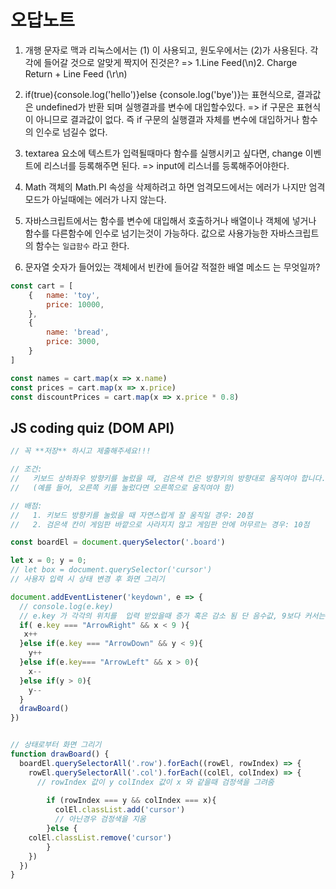 # 오답노트

1. 개행 문자로 맥과 리눅스에서는 (1) 이 사용되고, 원도우에서는 (2)가 사용된다. 각각에 들어갈 것으로 알맞게 짝지어 진것은?
=> 1.Line Feed(\n)2. Charge Return + Line Feed (\r\n)

2. if(true){console.log('hello')}else {console.log('bye')}는 표현식으로, 결과값은 undefined가 반환 되며 실행결과를 변수에 대입할수있다.
=> if 구문은 표현식이 아니므로 결과값이 없다. 즉 if 구문의 실행결과 자체를 변수에 대입하거나 함수의 인수로 넘길수 없다.

3. textarea 요소에 텍스트가 입력될때마다 함수를 실행시키고 싶다면, change 이벤트에 리스너를 등록해주면 된다.
=> input에 리스너를 등록해주어야한다.

4. Math 객체의 Math.PI 속성을 삭제하려고 하면 엄격모드에서는 에러가 나지만 엄격모드가 아닐때에는 에러가 나지 않는다. 

5. 자바스크립트에서는 함수를 변수에 대입해서 호출하거나 배열이나 객체에 넣거나 함수를 다른함수에 인수로 넘기는것이 가능하다. 값으로 사용가능한 자바스크립트의 함수는 `일급함수` 라고 한다.

6. 문자열 숫자가 들어있는 객체에서 빈칸에 들어갈 적절한 배열 메소드 는 무엇일까?
```js
const cart = [ 
    {   name: 'toy',
        price: 10000,
    },
    {
        name: 'bread',
        price: 3000,
    }
]

const names = cart.map(x => x.name)
const prices = cart.map(x => x.price)
const discountPrices = cart.map(x => x.price * 0.8)
```

## JS coding quiz (DOM API)

```js
// 꼭 **저장** 하시고 제출해주세요!!!

// 조건:
//   키보드 상하좌우 방향키를 눌렀을 때, 검은색 칸은 방향키의 방향대로 움직여야 합니다.
//   (예를 들어, 오른쪽 키를 눌렀다면 오른쪽으로 움직여야 함)

// 배점:
//   1. 키보드 방향키를 눌렀을 때 자연스럽게 잘 움직일 경우: 20점
//   2. 검은색 칸이 게임판 바깥으로 사라지지 않고 게임판 안에 머무르는 경우: 10점

const boardEl = document.querySelector('.board')

let x = 0; y = 0;
// let box = document.querySelector('cursor')
// 사용자 입력 시 상태 변경 후 화면 그리기

document.addEventListener('keydown', e => {
  // console.log(e.key)
  // e.key 가 각각의 위치를  입력 받았을때 증가 혹은 감소 됨 단 음수값, 9보다 커서는 안됨
  if( e.key === "ArrowRight" && x < 9 ){
   x++
  }else if(e.key === "ArrowDown" && y < 9){
    y++
  }else if(e.key=== "ArrowLeft" && x > 0){
    x--
  }else if(y > 0){
    y--
  }    
  drawBoard()
})


// 상태로부터 화면 그리기
function drawBoard() {
  boardEl.querySelectorAll('.row').forEach((rowEl, rowIndex) => {
    rowEl.querySelectorAll('.col').forEach((colEl, colIndex) => {
      // rowIndex 값이 y colIndex 값이 x 와 같을때 검정색을 그려줌
      
        if (rowIndex === y && colIndex === x){
          colEl.classList.add('cursor')
          // 아닌경우 검정색을 지움
        }else {
    colEl.classList.remove('cursor')
        }
    })
  })
}


```